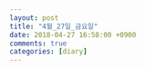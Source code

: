 ```yaml
---
layout: post
title: "4월_27일_금요일"
date: 2018-04-27 16:58:00 +0900
comments: true 
categories: [diary] 
---
```

